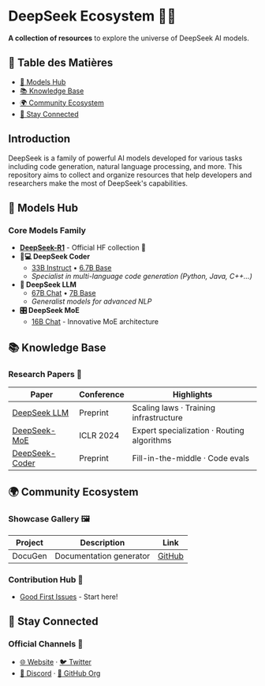 # DeepSeek Ecosystem 🌌✨

**A collection of resources** to explore the universe of DeepSeek AI models.

## 🌟 Table des Matières

- [🚀 Models Hub](#-models-hub)
- [📚 Knowledge Base](#-knowledge-base)
- [🌍 Community Ecosystem](#-community-ecosystem)
- [📢 Stay Connected](#-stay-connected)

## Introduction

DeepSeek is a family of powerful AI models developed for various tasks including code generation, natural language processing, and more. This repository aims to collect and organize resources that help developers and researchers make the most of DeepSeek's capabilities.

## 🚀 Models Hub

### Core Models Family

- **[DeepSeek-R1](https://huggingface.co/collections/deepseek-ai/deepseek-r1-678e1e131c0169c0bc89728d)** - Official HF collection 🤗
- **🧑💻 DeepSeek Coder**
  - [33B Instruct](https://huggingface.co/deepseek-ai/deepseek-coder-33b-instruct) • [6.7B Base](https://huggingface.co/deepseek-ai/deepseek-coder-6.7b-base)
  - _Specialist in multi-language code generation (Python, Java, C++...)_
- **🧠 DeepSeek LLM**
  - [67B Chat](https://huggingface.co/deepseek-ai/deepseek-llm-67b-chat) • [7B Base](https://huggingface.co/deepseek-ai/deepseek-llm-7b-base)
  - _Generalist models for advanced NLP_
- **🎛️ DeepSeek MoE**
  - [16B Chat](https://huggingface.co/deepseek-ai/deepseek-moe-16b-chat) - Innovative MoE architecture

## 📚 Knowledge Base

### Research Papers 📄

| Paper                                              | Conference | Highlights                                 |
| -------------------------------------------------- | ---------- | ------------------------------------------ |
| [DeepSeek LLM](https://arxiv.org/abs/2401.02954)   | Preprint   | Scaling laws · Training infrastructure     |
| [DeepSeek-MoE](https://arxiv.org/abs/2401.12246)   | ICLR 2024  | Expert specialization · Routing algorithms |
| [DeepSeek-Coder](https://arxiv.org/abs/2401.14196) | Preprint   | Fill-in-the-middle · Code evals            |

## 🌍 Community Ecosystem

### Showcase Gallery 🖼️

| Project | Description             | Link                                                 |
| ------- | ----------------------- | ---------------------------------------------------- |
| DocuGen | Documentation generator | [GitHub](https://github.com/iamkaranvalecha/DocuGen) |

### Contribution Hub 🤝

- [Good First Issues](https://github.com/remimoul/DeepSeek-list/issues) - Start here!

## 📢 Stay Connected

### Official Channels 📡

- [🌐 Website](https://deepseek.ai) · [🐦 Twitter](https://twitter.com/deepseek_ai)
- [💬 Discord](https://discord.gg/deepseek) · [👾 GitHub Org](https://github.com/deepseek-ai)
